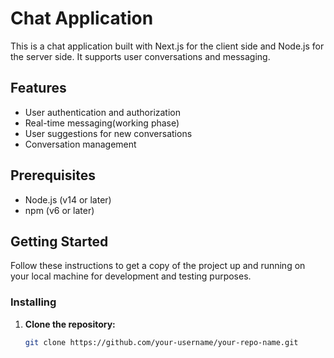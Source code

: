 # Chat Application

This is a chat application built with Next.js for the client side and Node.js for the server side. It supports user conversations and messaging.

## Features

- User authentication and authorization
- Real-time messaging(working phase)
- User suggestions for new conversations
- Conversation management

## Prerequisites

- Node.js (v14 or later)
- npm (v6 or later)

## Getting Started

Follow these instructions to get a copy of the project up and running on your local machine for development and testing purposes.

### Installing

1. **Clone the repository:**

   ```sh
   git clone https://github.com/your-username/your-repo-name.git
